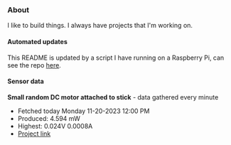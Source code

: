 ### About
I like to build things. I always have projects that I'm working on.

#### Automated updates
This README is updated by a script I have running on a Raspberry Pi, can see the repo [here](https://github.com/jdc-cunningham/raspi-git-repo-updater).

#### Sensor data


**Small random DC motor attached to stick** - data gathered every minute
- Fetched today Monday 11-20-2023 12:00 PM
- Produced: 4.594 mW
- Highest: 0.024V 0.0008A
- [Project link](https://github.com/jdc-cunningham/turbine-raspi)